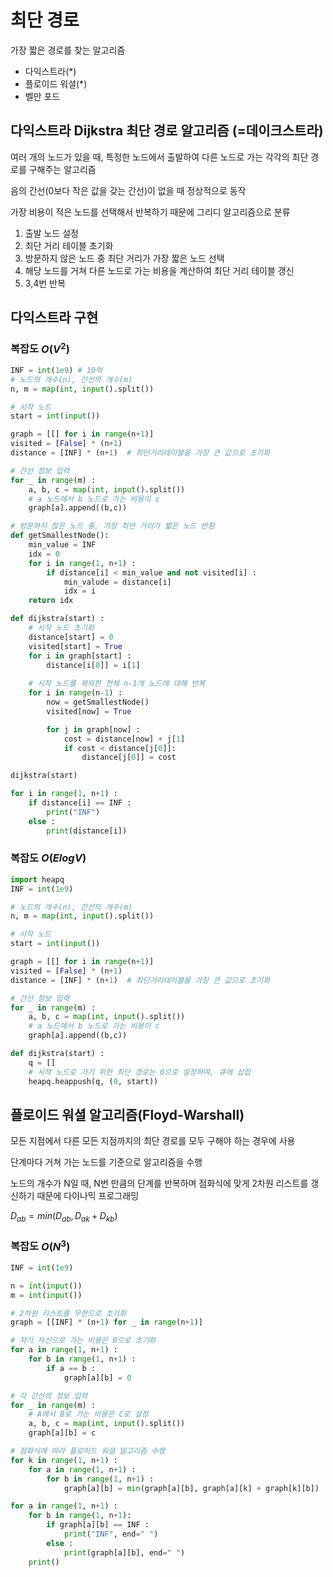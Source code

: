 # 최단 경로

가장 짧은 경로를 찾는 알고리즘

- 다익스트라(*)
- 플로이드 워셜(*)
- 벨만 포드

## 다익스트라 Dijkstra 최단 경로 알고리즘 (=데이크스트라)

여러 개의 노드가 있을 때, 특정한 노드에서 출발하여 다른 노드로 가는 각각의 최단 경로를 구해주는 알고리즘

음의 간선(0보다 작은 값을 갖는 간선)이 없을 때 정상적으로 동작

가장 비용이 적은 노드를 선택해서 반복하기 때문에 그리디 알고리즘으로 분류

1. 출발 노드 설정
2. 최단 거리 테이블 초기화
3. 방문하지 않은 노드 중 최단 거리가 가장 짧은 노드 선택
4. 해당 노드를 거쳐 다른 노드로 가는 비용을 계산하여 최단 거리 테이블 갱신
5. 3,4번 반복

## 다익스트라 구현

### 복잡도 $O(V^2)$

```python
INF = int(1e9) # 10억
# 노드의 개수(n), 간선의 개수(m)
n, m = map(int, input().split())

# 시작 노드
start = int(input())

graph = [[] for i in range(n+1)]
visited = [False] * (n+1)
distance = [INF] * (n+1)  # 최단거리테이블을 가장 큰 값으로 초기화

# 간선 정보 입력
for _ in range(m) :
    a, b, c = map(int, input().split())
    # a 노드에서 b 노드로 가는 비용이 c
    graph[a].append((b,c))

# 방문하지 않은 노드 중, 가장 최단 거리가 짧은 노드 반환
def getSmallestNode():
    min_value = INF
    idx = 0
    for i in range(1, n+1) :
        if distance[i] < min_value and not visited[i] :
            min_valude = distance[i]
            idx = i
    return idx

def dijkstra(start) :
    # 시작 노드 초기화
    distance[start] = 0
    visited[start] = True
    for i in graph[start] :
        distance[i[0]] = i[1]
    
    # 시작 노드를 제외한 전체 n-1개 노드에 대해 반복
    for i in range(n-1) :
        now = getSmallestNode()
        visited[now] = True

        for j in graph[now] :
            cost = distance[now] + j[1]
            if cost < distance[j[0]]:
                distance[j[0]] = cost

dijkstra(start)

for i in range(1, n+1) :
    if distance[i] == INF :
        print("INF")
    else :
        print(distance[i])
```

### 복잡도 $O(ElogV)$

```python
import heapq
INF = int(1e9)

# 노드의 개수(n), 간선의 개수(m)
n, m = map(int, input().split())

# 시작 노드
start = int(input())

graph = [[] for i in range(n+1)]
visited = [False] * (n+1)
distance = [INF] * (n+1)  # 최단거리테이블을 가장 큰 값으로 초기화

# 간선 정보 입력
for _ in range(m) :
    a, b, c = map(int, input().split())
    # a 노드에서 b 노드로 가는 비용이 c
    graph[a].append((b,c))

def dijkstra(start) :
    q = []
    # 시작 노드로 가기 위한 최단 경로는 0으로 설정하여, 큐에 삽입
    heapq.heappush(q, (0, start))
```


## 플로이드 워셜 알고리즘(Floyd-Warshall)

모든 지점에서 다른 모든 지점까지의 최단 경로를 모두 구해야 하는 경우에 사용

단계마다 거쳐 가는 노드를 기준으로 알고리즘을 수행

노드의 개수가 N일 때, N번 만큼의 단계를 반복하며 점화식에 맞게 2차원 리스트를 갱신하기 때문에 다이나믹 프로그래밍

$D_{ab} = min(D_{ab}, D_{ak} + D_{kb})$

### 복잡도 $O(N^3)$
```python
INF = int(1e9)

n = int(input())
m = int(input())

# 2차원 리스트를 무한으로 초기화
graph = [[INF] * (n+1) for _ in range(n+1)]

# 자기 자신으로 가는 비용은 0으로 초기화
for a in range(1, n+1) :
    for b in range(1, n+1) :
        if a == b :
            graph[a][b] = 0

# 각 간선의 정보 입력
for _ in range(m) :
    # A에서 B로 가는 비용은 C로 설정
    a, b, c = map(int, input().split())
    graph[a][b] = c

# 점화식에 따라 플로이드 워셜 알고리즘 수행
for k in range(1, n+1) :
    for a in range(1, n+1) :
        for b in range(1, n+1) :
            graph[a][b] = min(graph[a][b], graph[a][k] + graph[k][b])

for a in range(1, n+1) :
    for b in range(1, n+1):
        if graph[a][b] == INF :
            print("INF", end=" ")
        else :
            print(graph[a][b], end=" ")
    print()
```